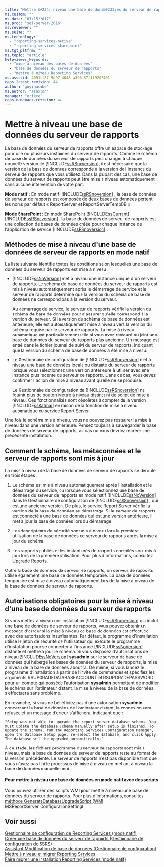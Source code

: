 ```yaml
---
title: "Mettre &#224; niveau une base de donn&#233;es du serveur de rapports | Microsoft Docs"
ms.custom: ""
ms.date: "03/15/2017"
ms.prod: "sql-server-2016"
ms.reviewer: ""
ms.suite: ""
ms.technology: 
  - "reporting-services-native"
  - "reporting-services-sharepoint"
ms.tgt_pltfrm: ""
ms.topic: "article"
helpviewer_keywords: 
  - "mise à niveau des bases de données"
  - "base de données du serveur de rapports"
  - "mettre à niveau Reporting Services"
ms.assetid: 4091cf87-9d97-4048-a393-67f1f9207401
caps.latest.revision: 44
author: "guyinacube"
ms.author: "asaxton"
manager: "erikre"
caps.handback.revision: 44
---
```

# Mettre &#224; niveau une base de donn&#233;es du serveur de rapports
  La base de données du serveur de rapports offre un espace de stockage pour une ou plusieurs instances du serveur de rapports. Comme le schéma de base de données du serveur de rapports peut changer à chaque nouvelle version de [!INCLUDE[ssRSnoversion](../../includes/ssrsnoversion-md.md)], il est nécessaire que la version de la base de données corresponde à la version de l'instance du serveur de rapports que vous utilisez. Dans la plupart des cas, une base de données du serveur de rapports peut être mise à niveau automatiquement sans aucune intervention de votre part.  
  
 **Mode natif :** En mode natif [!INCLUDE[ssRSnoversion](../../includes/ssrsnoversion-md.md)] , la base de données de serveur de rapports est composée de deux bases de données portent les noms par défaut « ReportServer et ReportServerTempDB ».  
  
 **Mode SharePoint :** En mode SharePoint [!INCLUDE[ssCurrent](../../includes/sscurrent-md.md)][!INCLUDE[ssRSnoversion](../../includes/ssrsnoversion-md.md)] , la base de données de serveur de rapports est une collection de bases de données créée pour chaque instance de l’application de service [!INCLUDE[ssRSnoversion](../../includes/ssrsnoversion-md.md)] .  
  
## Méthodes de mise à niveau d'une base de données de serveur de rapports en mode natif  
 La liste suivante identifie toutes les conditions selon lesquelles une base de données du serveur de rapports est mise à niveau :  
  
-   [!INCLUDE[ssNoVersion](../../includes/ssnoversion-md.md)] met à niveau une instance unique d'un serveur de rapports. Le schéma de base de données du serveur de rapports est mis à niveau automatiquement après le démarrage de service et le serveur de rapports détermine que la version du schéma de base de données ne correspond pas à la version du serveur.  
  
     Au démarrage du service, le serveur de rapports vérifie la version du schéma de base de données pour s'assurer qu'elle correspond à la version du serveur. Si la version du schéma de base de données est antérieure, elle est automatiquement mise à niveau vers la version du schéma requise par le serveur de rapports. La mise à niveau automatique est particulièrement utile si vous avez restauré ou joint une base de données du serveur de rapports plus ancienne. Un message est entré dans le fichier journal de suivi du serveur de rapports, indiquant que la version du schéma de base de données a été mise à niveau.  
  
-   Le Gestionnaire de configuration de [!INCLUDE[ssRSnoversion](../../includes/ssrsnoversion-md.md)] met à niveau une base de données locale ou distante du serveur de rapports lorsque vous sélectionnez une version antérieure à utiliser avec une instance plus récente du serveur de rapports. Dans ce cas, vous devez confirmer l'action de mise à niveau avant qu'elle ne se produise.  
  
     Le Gestionnaire de configuration de [!INCLUDE[ssRSnoversion](../../includes/ssrsnoversion-md.md)] ne fournit plus de bouton Mettre à niveau distinct ni de script de mise à niveau. Ces fonctionnalités sont obsolètes à compter de la version [!INCLUDE[ssKatmai](../../includes/sskatmai-md.md)] en raison de la fonction de mise à niveau automatique du service Report Server.  
  
 Une fois le schéma mis à niveau, vous ne pouvez pas restaurer la mise à niveau dans une version antérieure. Pensez toujours à sauvegarder la base de données de serveur de rapports, au cas où vous devriez recréer une précédente installation.  
  
## Comment le schéma, les métadonnées et le serveur de rapports sont mis à jour  
 La mise à niveau de la base de données de serveur de rapports se déroule en trois étapes :  
  
1.  Le schéma est mis à niveau automatiquement après l'installation et le démarrage du service, ou lorsque vous sélectionnez une base de données du serveur de rapports en mode natif [!INCLUDE[ssNoVersion](../../includes/ssnoversion-md.md)] dans le Gestionnaire de configuration de [!INCLUDE[ssRSnoversion](../../includes/ssrsnoversion-md.md)] , qui est une ancienne version. De plus, le service Report Server vérifie la version de la base de données au démarrage. Si le serveur de rapports est connecté à une base de données qui est une version antérieure, il met à jour la base de données lors du démarrage.  
  
2.  Les descripteurs de sécurité sont mis à niveau lors la première utilisation de la base de données de serveur de rapports après la mise à jour du schéma.  
  
3.  Les rapports publiés et les instantanés de rapports compilés sont mis à jour lors de la première utilisation. Pour plus d'informations, consultez [Upgrade Reports](../../reporting-services/install-windows/upgrade-reports.md).  
  
 Outre la base de données de serveur de rapports, un serveur de rapports utilise également une base de données temporaire. La base de données temporaire est mise à niveau automatiquement lors de la mise à niveau de la base de données de serveur de rapports.  
  
## Autorisations obligatoires pour la mise à niveau d'une base de données du serveur de rapports  
 Si vous mettez à niveau une installation [!INCLUDE[ssRSnoversion](../../includes/ssrsnoversion-md.md)] qui inclut une base de données de serveur de rapports, vous pouvez obtenir un message d'erreur si la mise à niveau de base de données est effectuée avec des autorisations insuffisantes. Par défaut, le programme d'installation utilise le jeton de sécurité de l'utilisateur qui exécute le programme d'installation pour se connecter à l'instance [!INCLUDE[ssNoVersion](../../includes/ssnoversion-md.md)] distante et mettre à jour le schéma. Si vous disposez d’autorisations de niveau [!INCLUDE[ssNoVersion](../../includes/ssnoversion-md.md)] **sysadmin** sur le serveur de base de données qui héberge les bases de données du serveur de rapports, la mise à niveau de la base de données aboutira. De même, si vous lancez le programme d’installation à partir de l’invite de commandes et spécifiez les arguments RSUPGRADEDATABASEACCOUNT et RSUPGRADEPASSWORD pour un compte qui possède l’autorisation **sysadmin** permettant de modifier le schéma sur l’ordinateur distant, la mise à niveau de la base de données s’effectuera sans problème.  
  
 En revanche, si vous ne bénéficiez pas d’une autorisation **sysadmin** concernant la base de données de l’ordinateur distant, la connexion sera refusée et un message d’erreur s’affichera, indiquant que :  
  
 `"Setup was not able to upgrade the report server database schema. You must update the database schema manually after setup is finished. To update the schema, run the Reporting Services Configuration Manager, open the Database Setup page, re-select the database, and click Apply. The database will be upgraded automatically."`  
  
 À ce stade, les fichiers programme du serveur de rapports sont mis à niveau, mais la base de données du serveur de rapports reste au format de la version précédente. Le serveur de rapports n'est pas disponible tant que vous n'avez pas fini le processus de mise à niveau en mettant à niveau la base de données manuellement.  
  
#### Pour mettre à niveau une base de données en mode natif avec des scripts  
 Vous pouvez utiliser des scripts WMI pour mettre à niveau une base de données du serveur de rapports. Pour plus d’informations, consultez [méthode GenerateDatabaseUpgradeScript &#40;WMI MSReportServer_ConfigurationSetting&#41;](../../reporting-services/wmi-provider-library-reference/generatedatabaseupgradescript-method-wmi-msreportserver-configurationsetting.md)  
  
## Voir aussi  
 [Gestionnaire de configuration de Reporting Services &#40;mode natif&#41;](../../reporting-services/install-windows/reporting-services-configuration-manager-native-mode.md)   
 [Créer une base de données du serveur de rapports &#40;Gestionnaire de configuration de SSRS&#41;](../../reporting-services/install-windows/create-a-report-server-database-ssrs-configuration-manager.md)   
 [Assistant Modification de base de données &#40;Gestionnaire de configuration&#41;](../Topic/Change%20Database%20Wizard%20\(Configuration%20Manager\).md)   
 [Mettre à niveau et migrer Reporting Services](../../reporting-services/install-windows/upgrade-and-migrate-reporting-services.md)   
 [Faire migrer une installation Reporting Services &#40;mode natif&#41;](../../reporting-services/install-windows/migrate-a-reporting-services-installation-native-mode.md)  
  
  